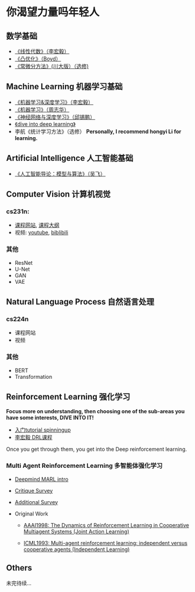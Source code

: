 # 你渴望力量吗年轻人

## 数学基础
- [《线性代数》（李宏毅）](https://www.youtube.com/watch?v=uUrt8xgdMbs&list=PLJV_el3uVTsNmr39gwbyV-0KjULUsN7fW)
- [《凸优化》（Boyd）](https://www.bilibili.com/video/BV1iW411U7GF?from=search&seid=3670242072718743569)
- [《常微分方法》(川大版）（选修)](https://www.bilibili.com/video/BV1bx411s7pb?from=search&seid=18075226513527190717)

## Machine Learning 机器学习基础

- [《机器学习&深度学习》（李宏毅）](https://www.youtube.com/playlist?list=PLJV_el3uVTsPy9oCRY30oBPNLCo89yu49)
- [《机器学习》（周志华）](https://www.bilibili.com/video/BV1wx411o7CK?p=1)
- [《神经网络与深度学习》（邱锡鹏）](https://github.com/nndl/nndl.github.io)
- [《dive into deep learning》](http://zh.gluon.ai/chapter_preface/preface.html)
- 李航《统计学习方法》（选修）
**Personally, I recommend hongyi Li for learning.**

## Artificial Intelligence 人工智能基础
- [《人工智能导论：模型与算法》（吴飞）](https://www.bilibili.com/video/BV1c7411n7EY?from=search&seid=84583583840456822)

## Computer Vision 计算机视觉

### cs231n: 

- [课程网站](http://cs231n.stanford.edu/), [课程大纲](http://cs231n.stanford.edu/syllabus.html)
- 视频: [youtube](https://www.youtube.com/watch?v=vT1JzLTH4G4&list=RDCMUCdKG2JnvPu6mY1NDXYFfN0g&start_radio=1&t=4), [biblibili](https://www.bilibili.com/video/BV1Dx411n7UE)

### 其他

- ResNet
- U-Net
- GAN
- VAE

## Natural Language Process 自然语言处理

### cs224n

- 课程网站
- 视频

### 其他

- BERT
- Transformation

## Reinforcement Learning 强化学习
**Focus more on understanding, then choosing one of the sub-areas you have some interests, DIVE INTO IT!**

- [入门tutorial spinningup](https://spinningup.openai.com/en/latest/)
- [李宏毅 DRL课程](https://www.youtube.com/playlist?list=PLJV_el3uVTsODxQFgzMzPLa16h6B8kWM_)

Once you get through them, you get into the Deep reinforcement learning.

### Multi Agent Reinforcement Learning 多智能体强化学习

- [Deepmind MARL intro](https://www.youtube.com/watch?v=rbZBBTLH32o)
- [Critique Survey](https://arxiv.org/pdf/1810.05587.pdf)
- [Additional Survey](https://arxiv.org/pdf/1812.11794.pdf)

- Original Work 

  - [AAAI1998: The Dynamics of Reinforcement Learning in Cooperative Multiagent Systems (Joint Action Learning)](https://www.aaai.org/Papers/AAAI/1998/AAAI98-106.pdf)

  - [ICML1993: Multi-agent reinforcement learning: independent versus cooperative agents (Independent Learning)](http://web.media.mit.edu/~cynthiab/Readings/tan-MAS-reinfLearn.pdf)



## Others

未完待续...

